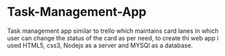 # Task-Management-App
Task management app similar to trello which maintains card lanes in which user can change the status of the card as per need, to create thi web app i used HTML5, css3, Nodejs as a server and MYSQl as a database.
